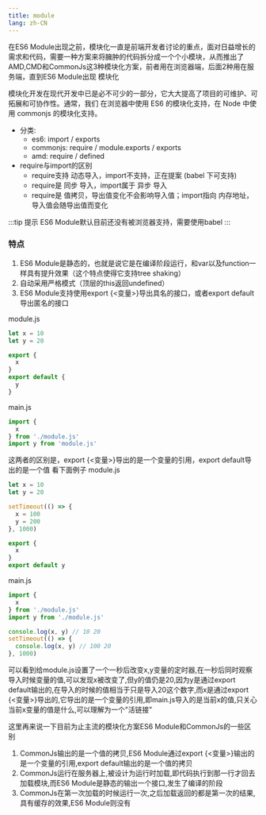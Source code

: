 ```yaml
---
title: module
lang: zh-CN
---
```


在ES6 Module出现之前，模块化一直是前端开发者讨论的重点，面对日益增长的需求和代码，需要一种方案来将臃肿的代码拆分成一个个小模块，从而推出了AMD,CMD和CommonJs这3种模块化方案，前者用在浏览器端，后面2种用在服务端，直到ES6 Module出现
模块化

模块化开发在现代开发中已是必不可少的一部分，它大大提高了项目的可维护、可拓展和可协作性。通常，我们 在浏览器中使用 ES6 的模块化支持，在 Node 中使用 commonjs 的模块化支持。

* 分类:
  * es6: import / exports
  * commonjs: require / module.exports / exports
  * amd: require / defined
* require与import的区别
  * require支持 动态导入，import不支持，正在提案 (babel 下可支持)
  * require是 同步 导入，import属于 异步 导入
  * require是 值拷贝，导出值变化不会影响导入值；import指向 内存地址，导入值会随导出值而变化

:::tip 提示
ES6 Module默认目前还没有被浏览器支持，需要使用babel
:::

### 特点
1. ES6 Module是静态的，也就是说它是在编译阶段运行，和var以及function一样具有提升效果（这个特点使得它支持tree shaking）
2. 自动采用严格模式（顶层的this返回undefined）
3. ES6 Module支持使用export {<变量>}导出具名的接口，或者export default导出匿名的接口

module.js
```js
let x = 10
let y = 20

export {
  x
}
export default {
  y
}
```

main.js
```js
import {
  x
} from './module.js'
import y from 'module.js'
```
这两者的区别是，export {<变量>}导出的是一个变量的引用，export default导出的是一个值
看下面例子
module.js
```js
let x = 10
let y = 20

setTimeout(() => {
  x = 100
  y = 200
}, 1000)

export {
  x
}
export default y
```
main.js
```js
import {
  x
} from './module.js'
import y from './module.js'

console.log(x, y) // 10 20
setTimeout(() => {
  console.log(x, y) // 100 20
}, 1000)
```

可以看到给module.js设置了一个一秒后改变x,y变量的定时器,在一秒后同时观察导入时候变量的值,可以发现x被改变了,但y的值仍是20,因为y是通过export default输出的,在导入的时候的值相当于只是导入20这个数字,而x是通过export {<变量>}导出的,它导出的是一个变量的引用,即main.js导入的是当前x的值,只关心当前x变量的值是什么,可以理解为一个"活链接"

这里再来说一下目前为止主流的模块化方案ES6 Module和CommonJs的一些区别
1. CommonJs输出的是一个值的拷贝,ES6 Module通过export {<变量>}输出的是一个变量的引用,export default输出的是一个值的拷贝
2. CommonJs运行在服务器上,被设计为运行时加载,即代码执行到那一行才回去加载模块,而ES6 Module是静态的输出一个接口,发生了编译的阶段
3. CommonJs在第一次加载的时候运行一次,之后加载返回的都是第一次的结果,具有缓存的效果,ES6 Module则没有
